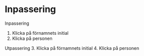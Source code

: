 # Inpassering

Inpassering
1. Klicka på förnamnets initial
2. Klicka på personen

Utpassering
3. Klicka på förnamnets initial
4. Klicka på personen
 

